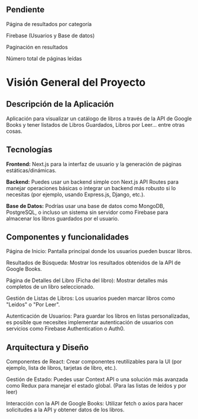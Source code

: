 ## Pendiente

Página de resultados por categoría

Firebase (Usuarios y Base de datos)

Paginación en resultados

Número total de páginas leídas

# Visión General del Proyecto

## Descripción de la Aplicación

Aplicación para visualizar un catálogo de libros a través de la API de Google Books y tener listados de Libros Guardados, Libros por Leer... entre otras cosas.

## Tecnologías

<strong>Frontend:</strong> Next.js para la interfaz de usuario y la generación de páginas estáticas/dinámicas.

<strong>Backend:</strong> Puedes usar un backend simple con Next.js API Routes para manejar operaciones básicas o integrar un backend más robusto si lo necesitas (por ejemplo, usando Express.js, Django, etc.).

<strong>Base de Datos:</strong> Podrías usar una base de datos como MongoDB, PostgreSQL, o incluso un sistema sin servidor como Firebase para almacenar los libros guardados por el usuario.

## Componentes y funcionalidades

Página de Inicio: Pantalla principal donde los usuarios pueden buscar libros.

Resultados de Búsqueda: Mostrar los resultados obtenidos de la API de Google Books.

Página de Detalles del Libro (Ficha del libro): Mostrar detalles más completos de un libro seleccionado.

Gestión de Listas de Libros: Los usuarios pueden marcar libros como "Leídos" o "Por Leer".

Autenticación de Usuarios: Para guardar los libros en listas personalizadas, es posible que necesites implementar autenticación de usuarios con servicios como Firebase Authentication o Auth0.

## Arquitectura y Diseño

Componentes de React: Crear componentes reutilizables para la UI (por ejemplo, lista de libros, tarjetas de libro, etc.).

Gestión de Estado: Puedes usar Context API o una solución más avanzada como Redux para manejar el estado global. (Para las listas de leídos y por leer)

Interacción con la API de Google Books: Utilizar fetch o axios para hacer solicitudes a la API y obtener datos de los libros.

